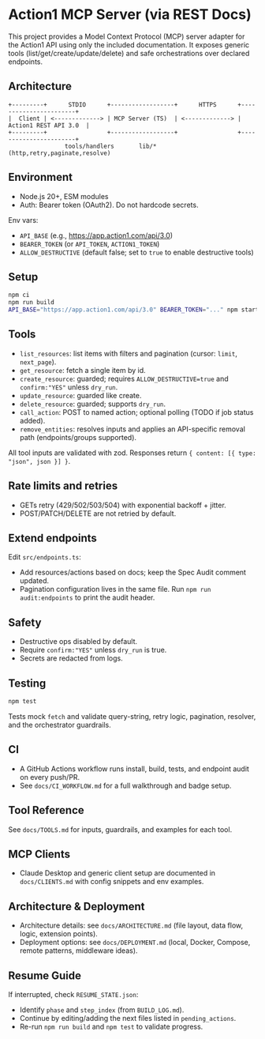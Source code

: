 # Action1 MCP Server (via REST Docs)

This project provides a Model Context Protocol (MCP) server adapter for the Action1 API using only the included documentation. It exposes generic tools (list/get/create/update/delete) and safe orchestrations over declared endpoints.

## Architecture
```
+---------+      STDIO      +------------------+      HTTPS      +-----------------------+
|  Client | <-------------> | MCP Server (TS)  | <-------------> | Action1 REST API 3.0  |
+---------+                 +------------------+                 +-----------------------+
                tools/handlers       lib/* (http,retry,paginate,resolve)
```

## Environment
- Node.js 20+, ESM modules
- Auth: Bearer token (OAuth2). Do not hardcode secrets.

Env vars:
- `API_BASE` (e.g., https://app.action1.com/api/3.0)
- `BEARER_TOKEN` (or `API_TOKEN`, `ACTION1_TOKEN`)
- `ALLOW_DESTRUCTIVE` (default false; set to `true` to enable destructive tools)

## Setup
```bash
npm ci
npm run build
API_BASE="https://app.action1.com/api/3.0" BEARER_TOKEN="..." npm start
```

## Tools
- `list_resources`: list items with filters and pagination (cursor: `limit`, `next_page`).
- `get_resource`: fetch a single item by id.
- `create_resource`: guarded; requires `ALLOW_DESTRUCTIVE=true` and `confirm:"YES"` unless `dry_run`.
- `update_resource`: guarded like create.
- `delete_resource`: guarded; supports `dry_run`.
- `call_action`: POST to named action; optional polling (TODO if job status added).
- `remove_entities`: resolves inputs and applies an API-specific removal path (endpoints/groups supported).

All tool inputs are validated with zod. Responses return `{ content: [{ type: "json", json }] }`.

## Rate limits and retries
- GETs retry (429/502/503/504) with exponential backoff + jitter.
- POST/PATCH/DELETE are not retried by default.

## Extend endpoints
Edit `src/endpoints.ts`:
- Add resources/actions based on docs; keep the Spec Audit comment updated.
- Pagination configuration lives in the same file.
Run `npm run audit:endpoints` to print the audit header.

## Safety
- Destructive ops disabled by default.
- Require `confirm:"YES"` unless `dry_run` is true.
- Secrets are redacted from logs.

## Testing
```bash
npm test
```
Tests mock `fetch` and validate query-string, retry logic, pagination, resolver, and the orchestrator guardrails.

## CI
- A GitHub Actions workflow runs install, build, tests, and endpoint audit on every push/PR.
- See `docs/CI_WORKFLOW.md` for a full walkthrough and badge setup.

## Tool Reference
See `docs/TOOLS.md` for inputs, guardrails, and examples for each tool.

## MCP Clients
- Claude Desktop and generic client setup are documented in `docs/CLIENTS.md` with config snippets and env examples.

## Architecture & Deployment
- Architecture details: see `docs/ARCHITECTURE.md` (file layout, data flow, logic, extension points).
- Deployment options: see `docs/DEPLOYMENT.md` (local, Docker, Compose, remote patterns, middleware ideas).

## Resume Guide
If interrupted, check `RESUME_STATE.json`:
- Identify `phase` and `step_index` (from `BUILD_LOG.md`).
- Continue by editing/adding the next files listed in `pending_actions`.
- Re-run `npm run build` and `npm test` to validate progress.

